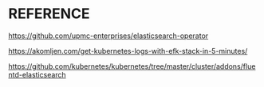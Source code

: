 # REFERENCE
https://github.com/upmc-enterprises/elasticsearch-operator

https://akomljen.com/get-kubernetes-logs-with-efk-stack-in-5-minutes/

https://github.com/kubernetes/kubernetes/tree/master/cluster/addons/fluentd-elasticsearch
